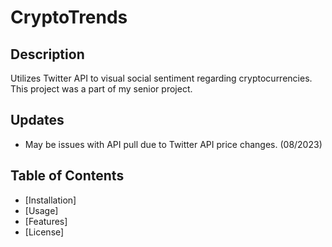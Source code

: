 # CryptoTrends


## Description
Utilizes Twitter API to visual social sentiment regarding cryptocurrencies.  This project was a part of my senior project.


## Updates

 - May be issues with API pull due to Twitter API price changes. (08/2023)


## Table of Contents
- [Installation]
- [Usage]
- [Features]
- [License]
